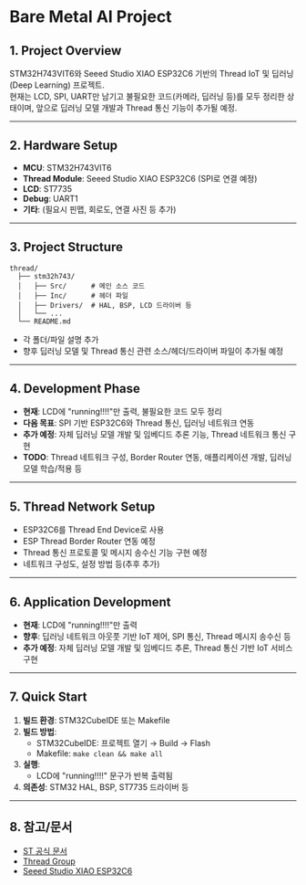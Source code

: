 # Bare Metal AI Project

## 1. Project Overview
STM32H743VIT6와 Seeed Studio XIAO ESP32C6 기반의 Thread IoT 및 딥러닝(Deep Learning) 프로젝트.  
현재는 LCD, SPI, UART만 남기고 불필요한 코드(카메라, 딥러닝 등)를 모두 정리한 상태이며, 앞으로 딥러닝 모델 개발과 Thread 통신 기능이 추가될 예정.

---

## 2. Hardware Setup
- **MCU**: STM32H743VIT6
- **Thread Module**: Seeed Studio XIAO ESP32C6 (SPI로 연결 예정)
- **LCD**: ST7735
- **Debug**: UART1
- **기타**: (필요시 핀맵, 회로도, 연결 사진 등 추가)

---

## 3. Project Structure
```
thread/
  ├── stm32h743/
  │   ├── Src/      # 메인 소스 코드
  │   ├── Inc/      # 헤더 파일
  │   ├── Drivers/  # HAL, BSP, LCD 드라이버 등
  │   └── ...
  └── README.md
```
- 각 폴더/파일 설명 추가
- 향후 딥러닝 모델 및 Thread 통신 관련 소스/헤더/드라이버 파일이 추가될 예정

---

## 4. Development Phase
- **현재**: LCD에 "running!!!!"만 출력, 불필요한 코드 모두 정리
- **다음 목표**: SPI 기반 ESP32C6와 Thread 통신, 딥러닝 네트워크 연동
- **추가 예정**: 자체 딥러닝 모델 개발 및 임베디드 추론 기능, Thread 네트워크 통신 구현
- **TODO**: Thread 네트워크 구성, Border Router 연동, 애플리케이션 개발, 딥러닝 모델 학습/적용 등

---

## 5. Thread Network Setup
- ESP32C6를 Thread End Device로 사용
- ESP Thread Border Router 연동 예정
- Thread 통신 프로토콜 및 메시지 송수신 기능 구현 예정
- 네트워크 구성도, 설정 방법 등(추후 추가)

---

## 6. Application Development
- **현재**: LCD에 "running!!!!"만 출력
- **향후**: 딥러닝 네트워크 아웃풋 기반 IoT 제어, SPI 통신, Thread 메시지 송수신 등
- **추가 예정**: 자체 딥러닝 모델 개발 및 임베디드 추론, Thread 통신 기반 IoT 서비스 구현

---

## 7. Quick Start
1. **빌드 환경**: STM32CubeIDE 또는 Makefile
2. **빌드 방법**:  
   - STM32CubeIDE: 프로젝트 열기 → Build → Flash  
   - Makefile: `make clean && make all`
3. **실행**:  
   - LCD에 "running!!!!" 문구가 반복 출력됨
4. **의존성**: STM32 HAL, BSP, ST7735 드라이버 등

---

## 8. 참고/문서
- [ST 공식 문서](https://www.st.com/)
- [Thread Group](https://www.threadgroup.org/)
- [Seeed Studio XIAO ESP32C6](https://wiki.seeedstudio.com/XIAO_ESP32C6/)
